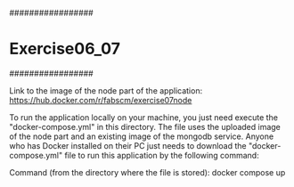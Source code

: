 #################
# Exercise06_07 #
#################

Link to the image of the node part of the application:
https://hub.docker.com/r/fabscm/exercise07node

To run the application locally on your machine, you just need execute the "docker-compose.yml"
in this directory. The file uses the uploaded image of the node part and an existing image of the mongodb service. Anyone who has Docker installed on their PC just needs to download the "docker-compose.yml" file to run this application by the following command:

Command (from the directory where the file is stored):
docker compose up